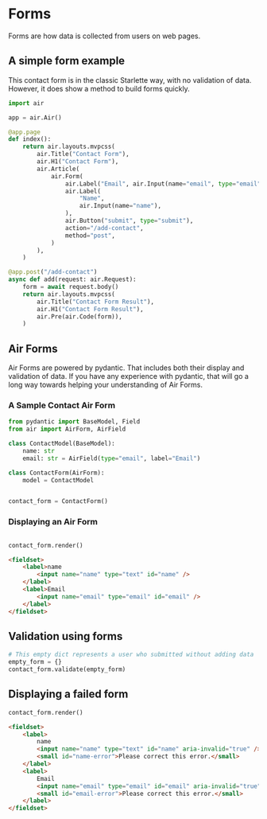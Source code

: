 # Forms

Forms are how data is collected from users on web pages.

## A simple form example

This contact form is in the classic Starlette way, with no validation of data. However, it does show a method to build forms quickly.

```python
import air

app = air.Air()

@app.page
def index():
    return air.layouts.mvpcss(
        air.Title("Contact Form"),
        air.H1("Contact Form"),
        air.Article(
            air.Form(
                air.Label("Email", air.Input(name="email", type="email"), for_="Email"),
                air.Label(
                    "Name",
                    air.Input(name="name"),
                ),
                air.Button("submit", type="submit"),
                action="/add-contact",
                method="post",
            )
        ),
    )

@app.post("/add-contact")
async def add(request: air.Request):
    form = await request.body()
    return air.layouts.mvpcss(
        air.Title("Contact Form Result"),
        air.H1("Contact Form Result"),
        air.Pre(air.Code(form)),
    )
```

## Air Forms

Air Forms are powered by pydantic. That includes both their display and validation of data. If you have any experience with pydantic, that will go a long way towards helping your understanding of Air Forms.

### A Sample Contact Air Form

```python
from pydantic import BaseModel, Field
from air import AirForm, AirField

class ContactModel(BaseModel):
    name: str
    email: str = AirField(type="email", label="Email")

class ContactForm(AirForm):
    model = ContactModel


contact_form = ContactForm()
```

### Displaying an Air Form

```python

contact_form.render()
```

```html
<fieldset>
    <label>name
        <input name="name" type="text" id="name" />
    </label>
    <label>Email
        <input name="email" type="email" id="email" />
    </label>
</fieldset>
```

## Validation using forms

```python
# This empty dict represents a user who submitted without adding data
empty_form = {}
contact_form.validate(empty_form)
```

## Displaying a failed form

```python
contact_form.render()
```

```html
<fieldset>
    <label>
        name
        <input name="name" type="text" id="name" aria-invalid="true" />
        <small id="name-error">Please correct this error.</small>
    </label>
    <label>
        Email
        <input name="email" type="email" id="email" aria-invalid="true" />
        <small id="email-error">Please correct this error.</small>
    </label>
</fieldset>
```

